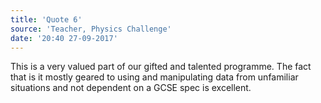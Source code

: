 ```yaml
---
title: 'Quote 6'
source: 'Teacher, Physics Challenge'
date: '20:40 27-09-2017'
---
```


This is a very valued part of our gifted and talented programme. The fact that is it mostly geared to using and manipulating data from unfamiliar situations and not dependent on a GCSE spec is excellent.